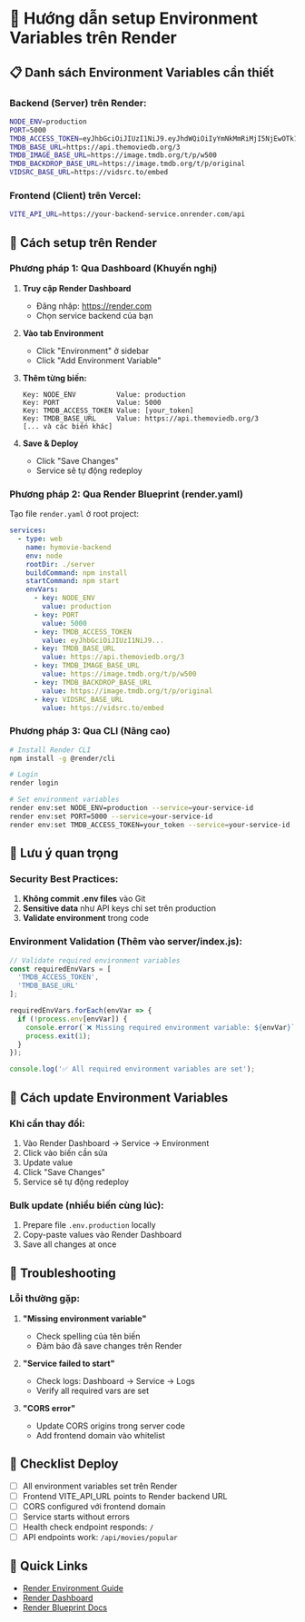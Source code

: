# 🚀 Hướng dẫn setup Environment Variables trên Render

## 📋 Danh sách Environment Variables cần thiết

### Backend (Server) trên Render:
```bash
NODE_ENV=production
PORT=5000
TMDB_ACCESS_TOKEN=eyJhbGciOiJIUzI1NiJ9.eyJhdWQiOiIyYmNkMmRiMjI5NjEwOTk1OThmZTkzNzUxOTBmYzdmMiIsIm5iZiI6MTc1MzA3MjY3NC4wMzIsInN1YiI6IjY4N2RjNDIyNzU4N2M0MjIyYWY3NmM3OCIsInNjb3BlcyI6WyJhcGlfcmVhZCJdLCJ2ZXJzaW9uIjoxfQ.3-xBh6zZdg4hv_1jxuwxPbGUOPYxW7sVoHkABQzacNI
TMDB_BASE_URL=https://api.themoviedb.org/3
TMDB_IMAGE_BASE_URL=https://image.tmdb.org/t/p/w500
TMDB_BACKDROP_BASE_URL=https://image.tmdb.org/t/p/original
VIDSRC_BASE_URL=https://vidsrc.to/embed
```

### Frontend (Client) trên Vercel:
```bash
VITE_API_URL=https://your-backend-service.onrender.com/api
```

## 🔧 Cách setup trên Render

### Phương pháp 1: Qua Dashboard (Khuyến nghị)

1. **Truy cập Render Dashboard**
   - Đăng nhập: https://render.com
   - Chọn service backend của bạn

2. **Vào tab Environment**
   - Click "Environment" ở sidebar
   - Click "Add Environment Variable"

3. **Thêm từng biến:**
   ```
   Key: NODE_ENV          Value: production
   Key: PORT              Value: 5000
   Key: TMDB_ACCESS_TOKEN Value: [your_token]
   Key: TMDB_BASE_URL     Value: https://api.themoviedb.org/3
   [... và các biến khác]
   ```

4. **Save & Deploy**
   - Click "Save Changes"
   - Service sẽ tự động redeploy

### Phương pháp 2: Qua Render Blueprint (render.yaml)

Tạo file `render.yaml` ở root project:

```yaml
services:
  - type: web
    name: hymovie-backend
    env: node
    rootDir: ./server
    buildCommand: npm install
    startCommand: npm start
    envVars:
      - key: NODE_ENV
        value: production
      - key: PORT
        value: 5000
      - key: TMDB_ACCESS_TOKEN
        value: eyJhbGciOiJIUzI1NiJ9...
      - key: TMDB_BASE_URL
        value: https://api.themoviedb.org/3
      - key: TMDB_IMAGE_BASE_URL
        value: https://image.tmdb.org/t/p/w500
      - key: TMDB_BACKDROP_BASE_URL
        value: https://image.tmdb.org/t/p/original
      - key: VIDSRC_BASE_URL
        value: https://vidsrc.to/embed
```

### Phương pháp 3: Qua CLI (Nâng cao)

```bash
# Install Render CLI
npm install -g @render/cli

# Login
render login

# Set environment variables
render env:set NODE_ENV=production --service=your-service-id
render env:set PORT=5000 --service=your-service-id
render env:set TMDB_ACCESS_TOKEN=your_token --service=your-service-id
```

## 🚨 Lưu ý quan trọng

### Security Best Practices:
1. **Không commit .env files** vào Git
2. **Sensitive data** như API keys chỉ set trên production
3. **Validate environment** trong code

### Environment Validation (Thêm vào server/index.js):
```javascript
// Validate required environment variables
const requiredEnvVars = [
  'TMDB_ACCESS_TOKEN',
  'TMDB_BASE_URL'
];

requiredEnvVars.forEach(envVar => {
  if (!process.env[envVar]) {
    console.error(`❌ Missing required environment variable: ${envVar}`);
    process.exit(1);
  }
});

console.log('✅ All required environment variables are set');
```

## 🔄 Cách update Environment Variables

### Khi cần thay đổi:
1. Vào Render Dashboard → Service → Environment
2. Click vào biến cần sửa
3. Update value
4. Click "Save Changes"
5. Service sẽ tự động redeploy

### Bulk update (nhiều biến cùng lúc):
1. Prepare file `.env.production` locally
2. Copy-paste values vào Render Dashboard
3. Save all changes at once

## 🐛 Troubleshooting

### Lỗi thường gặp:
1. **"Missing environment variable"**
   - Check spelling của tên biến
   - Đảm bảo đã save changes trên Render

2. **"Service failed to start"**
   - Check logs: Dashboard → Service → Logs
   - Verify all required vars are set

3. **"CORS error"** 
   - Update CORS origins trong server code
   - Add frontend domain vào whitelist

## 📝 Checklist Deploy

- [ ] All environment variables set trên Render
- [ ] Frontend VITE_API_URL points to Render backend URL  
- [ ] CORS configured với frontend domain
- [ ] Service starts without errors
- [ ] Health check endpoint responds: `/`
- [ ] API endpoints work: `/api/movies/popular`

## 🔗 Quick Links

- [Render Environment Guide](https://render.com/docs/environment-variables)
- [Render Dashboard](https://dashboard.render.com)
- [Render Blueprint Docs](https://render.com/docs/blueprint-spec)
